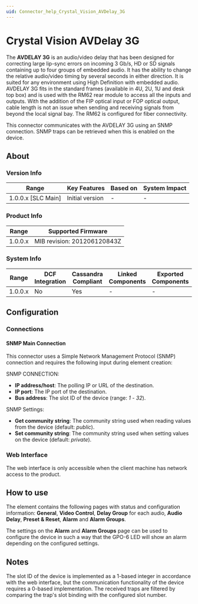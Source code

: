 ```yaml
---
uid: Connector_help_Crystal_Vision_AVDelay_3G
---
```


# Crystal Vision AVDelay 3G

The **AVDELAY 3G** is an audio/video delay that has been designed for correcting large lip-sync errors on incoming 3 Gb/s, HD or SD signals containing up to four groups of embedded audio. It has the ability to change the relative audio/video timing by several seconds in either direction. It is suited for any environment using High Definition with embedded audio. AVDELAY 3G fits in the standard frames (available in 4U, 2U, 1U and desk top box) and is used with the RM62 rear module to access all the inputs and outputs. With the addition of the FIP optical input or FOP optical output, cable length is not an issue when sending and receiving signals from beyond the local signal bay. The RM62 is configured for fiber connectivity.

This connector communicates with the AVDELAY 3G using an SNMP connection. SNMP traps can be retrieved when this is enabled on the device.

## About

### Version Info

| **Range**            | **Key Features** | **Based on** | **System Impact** |
|----------------------|------------------|--------------|-------------------|
| 1.0.0.x \[SLC Main\] | Initial version  | \-           | \-                |

### Product Info

| **Range** | **Supported Firmware**      |
|-----------|-----------------------------|
| 1.0.0.x   | MIB revision: 201206120843Z |

### System Info

| **Range** | **DCF Integration** | **Cassandra Compliant** | **Linked Components** | **Exported Components** |
|-----------|---------------------|-------------------------|-----------------------|-------------------------|
| 1.0.0.x   | No                  | Yes                     | \-                    | \-                      |

## Configuration

### Connections

#### SNMP Main Connection

This connector uses a Simple Network Management Protocol (SNMP) connection and requires the following input during element creation:

SNMP CONNECTION:

- **IP address/host**: The polling IP or URL of the destination.
- **IP port**: The IP port of the destination.
- **Bus address**: The slot ID of the device (range: *1* - *32*).

SNMP Settings:

- **Get community string**: The community string used when reading values from the device (default: *public*).
- **Set community string**: The community string used when setting values on the device (default: *private*).

### Web Interface

The web interface is only accessible when the client machine has network access to the product.

## How to use

The element contains the following pages with status and configuration information: **General**, **Video Control**, **Delay Group** for each audio, **Audio Delay**, **Preset & Reset**, **Alarm** and **Alarm Groups**.

The settings on the **Alarm** and **Alarm Groups** page can be used to configure the device in such a way that the GPO-6 LED will show an alarm depending on the configured settings.

## Notes

The slot ID of the device is implemented as a 1-based integer in accordance with the web interface, but the communication functionality of the device requires a 0-based implementation. The received traps are filtered by comparing the trap's slot binding with the configured slot number.
